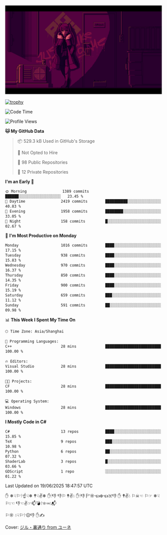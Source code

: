 ![](imgs/main.png)

[![trophy](https://github-profile-trophy.vercel.app/?username=NeilKleistGao&theme=dracula)](https://github.com/ryo-ma/github-profile-trophy)

<!--START_SECTION:waka-->
![Code Time](http://img.shields.io/badge/Code%20Time-1%2C782%20hrs%2025%20mins-blue)

![Profile Views](http://img.shields.io/badge/Profile%20Views-0-blue)

**🐱 My GitHub Data** 

> 📦 529.3 kB Used in GitHub's Storage 
 > 
> 🚫 Not Opted to Hire
 > 
> 📜 98 Public Repositories 
 > 
> 🔑 12 Private Repositories 
 > 
**I'm an Early 🐤** 

```text
🌞 Morning                1389 commits        ██████░░░░░░░░░░░░░░░░░░░   23.45 % 
🌆 Daytime                2419 commits        ██████████░░░░░░░░░░░░░░░   40.83 % 
🌃 Evening                1958 commits        ████████░░░░░░░░░░░░░░░░░   33.05 % 
🌙 Night                  158 commits         █░░░░░░░░░░░░░░░░░░░░░░░░   02.67 % 
```
📅 **I'm Most Productive on Monday** 

```text
Monday                   1016 commits        ████░░░░░░░░░░░░░░░░░░░░░   17.15 % 
Tuesday                  938 commits         ████░░░░░░░░░░░░░░░░░░░░░   15.83 % 
Wednesday                970 commits         ████░░░░░░░░░░░░░░░░░░░░░   16.37 % 
Thursday                 850 commits         ████░░░░░░░░░░░░░░░░░░░░░   14.35 % 
Friday                   900 commits         ████░░░░░░░░░░░░░░░░░░░░░   15.19 % 
Saturday                 659 commits         ███░░░░░░░░░░░░░░░░░░░░░░   11.12 % 
Sunday                   591 commits         ██░░░░░░░░░░░░░░░░░░░░░░░   09.98 % 
```


📊 **This Week I Spent My Time On** 

```text
🕑︎ Time Zone: Asia/Shanghai

💬 Programming Languages: 
C++                      28 mins             █████████████████████████   100.00 % 

🔥 Editors: 
Visual Studio            28 mins             █████████████████████████   100.00 % 

🐱‍💻 Projects: 
CF                       28 mins             █████████████████████████   100.00 % 

💻 Operating System: 
Windows                  28 mins             █████████████████████████   100.00 % 
```

**I Mostly Code in C#** 

```text
C#                       13 repos            ████░░░░░░░░░░░░░░░░░░░░░   15.85 % 
TeX                      9 repos             ███░░░░░░░░░░░░░░░░░░░░░░   10.98 % 
Python                   6 repos             ██░░░░░░░░░░░░░░░░░░░░░░░   07.32 % 
ShaderLab                3 repos             █░░░░░░░░░░░░░░░░░░░░░░░░   03.66 % 
GDScript                 1 repo              ░░░░░░░░░░░░░░░░░░░░░░░░░   01.22 % 
```




 Last Updated on 19/06/2025 18:47:57 UTC
<!--END_SECTION:waka-->

✋ ❄☟⚐🕆☝☟❄ 🕈☟✌❄ ✋🕯👎 👎⚐ 🕈✌💧 ✋🕯👎 🏱☼☜❄☜☠👎 ✋ 🕈✌💧 ⚐☠☜ ⚐☞ ❄☟⚐💧☜ 👎☜✌☞📫💣🕆❄☜💧📬

⚐☼ 💧☟⚐🕆☹👎 ✋✍

Cover: [ジル・裏通り from ユーネ](https://www.pixiv.net/artworks/62127066)
